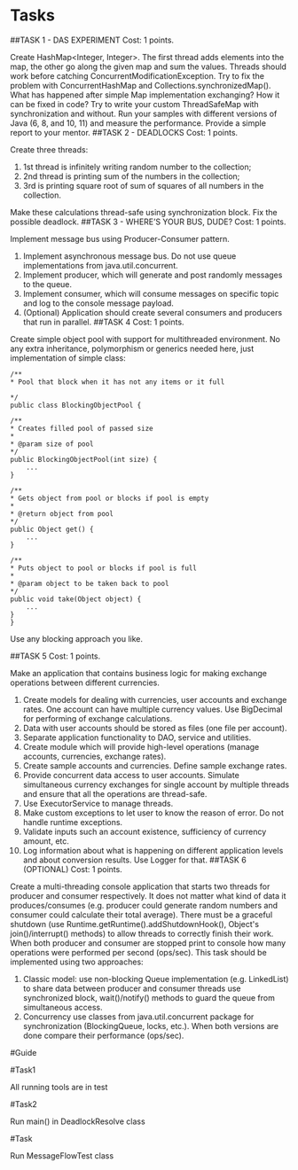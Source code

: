 # Tasks

##TASK 1 - DAS EXPERIMENT
Cost: 1 points.

Create HashMap<Integer, Integer>. The first thread adds elements into the map, the other go along the given map 
and sum the values. Threads should work before catching ConcurrentModificationException. 
Try to fix the problem with ConcurrentHashMap and Collections.synchronizedMap(). 
What has happened after simple Map implementation exchanging? How it can be fixed in code? 
Try to write your custom ThreadSafeMap with synchronization and without. 
Run your samples with different versions of Java (6, 8, and 10, 11) and measure the performance. 
Provide a simple report to your mentor.
##TASK 2 - DEADLOCKS
Cost: 1 points.

Create three threads:

1.	1st thread is infinitely writing random number to the collection;
2.	2nd thread is printing sum of the numbers in the collection;
3.	3rd is printing square root of sum of squares of all numbers in the collection.

Make these calculations thread-safe using synchronization block. Fix the possible deadlock.
##TASK 3 - WHERE’S YOUR BUS, DUDE?
Cost: 1 points.

Implement message bus using Producer-Consumer pattern.
1.	Implement asynchronous message bus. Do not use queue implementations from java.util.concurrent.
2.	Implement producer, which will generate and post randomly messages to the queue.
3.	Implement consumer, which will consume messages on specific topic and log to the console message payload.
4.	(Optional) Application should create several consumers and producers that run in parallel.
##TASK 4
Cost: 1 points.

Create simple object pool with support for multithreaded environment. No any extra inheritance, 
polymorphism or generics needed here, just implementation of simple class:

    /**
    * Pool that block when it has not any items or it full

    */
    public class BlockingObjectPool {

    /**
    * Creates filled pool of passed size
    *
    * @param size of pool
    */
    public BlockingObjectPool(int size) {
        ...
    }

    /**
    * Gets object from pool or blocks if pool is empty
    *
    * @return object from pool
    */
    public Object get() {
        ...
    }

    /**
    * Puts object to pool or blocks if pool is full
    *
    * @param object to be taken back to pool
    */
    public void take(Object object) {
        ...
    }
    }


Use any blocking approach you like.

##TASK 5
Cost: 1 points.

Make an application that contains business logic for making exchange operations between different currencies.
1.	Create models for dealing with currencies, user accounts and exchange rates. One account can have multiple 
currency values. Use BigDecimal for performing of exchange calculations.
2.	Data with user accounts should be stored as files (one file per account).
3.	Separate application functionality to DAO, service and utilities.
4.	Create module which will provide high-level operations (manage accounts, currencies, exchange rates).
5.	Create sample accounts and currencies. Define sample exchange rates.
6.	Provide concurrent data access to user accounts. Simulate simultaneous currency exchanges for single account 
by multiple threads and ensure that all the operations are thread-safe.
7.	Use ExecutorService to manage threads.
8.	Make custom exceptions to let user to know the reason of error. Do not handle runtime exceptions.
9.	Validate inputs such an account existence, sufficiency of currency amount, etc.
10.	Log information about what is happening on different application levels and about conversion results. 
Use Logger for that.
##TASK 6 (OPTIONAL)
Cost: 1 points.

Create a multi-threading console application that starts two threads for producer and consumer respectively. 
It does not matter what kind of data it produces/consumes (e.g. producer could generate random numbers and 
consumer could calculate their total average). There must be a graceful shutdown 
(use Runtime.getRuntime().addShutdownHook(), Object's join()/interrupt() methods) to allow threads 
to correctly finish their work. When both producer and consumer are stopped print to console how many 
operations were performed per second (ops/sec).
This task should be implemented using two approaches:
1.	Classic model: use non-blocking Queue implementation (e.g. LinkedList) to share data between producer and 
consumer threads use synchronized block, wait()/notify() methods to guard the queue from simultaneous access.
2.	Concurrency use classes from java.util.concurrent package for synchronization (BlockingQueue, locks, etc.).
When both versions are done compare their performance (ops/sec).

#Guide

#Task1

All running tools are in test

#Task2

Run main() in DeadlockResolve class

#Task

Run MessageFlowTest class
